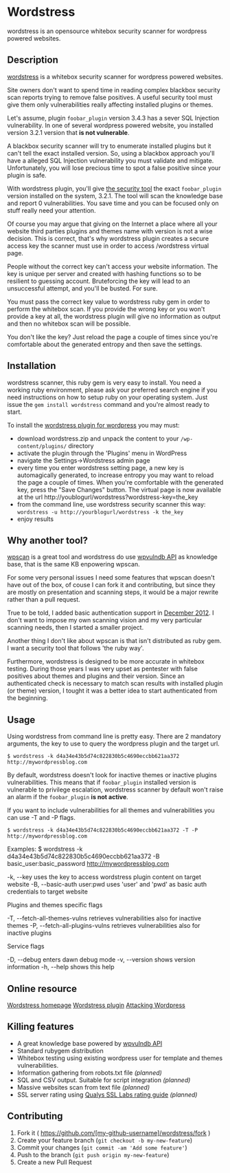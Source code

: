 # Wordstress

wordstress is an opensource whitebox security scanner for wordpress powered
websites.

## Description

[wordstress](https://rubygems.org/gems/wordstress) is a whitebox
security scanner for wordpress powered websites.

Site owners don't want to spend time in reading complex blackbox security scan
reports trying to remove false positives. A useful security tool must give them
only vulnerabilities really affecting installed plugins or themes.

Let's assume, plugin `foobar_plugin` version 3.4.3 has a sever SQL Injection
vulnerability. In one of several wordpress powered website, you installed
version 3.2.1 version that **is not vulnerable**.

A blackbox security scanner will try to enumerate installed plugins but it
can't tell the exact installed version. So, using a blackbox approach you'll
have a alleged SQL Injection vulnerability you must validate and mitigate.
Unfortunately, you will lose precious time to spot a false positive since your
plugin is safe.

With wordstress plugin, you'll give [the security
tool](https://rubygems.org/gems/wordstress) the exact `foobar_plugin` version
installed on the system, 3.2.1. The tool will scan the knowledge base and
report 0 vulnerabilities. You save time and you can be focused only on stuff
really need your attention.

Of course you may argue that giving on the Internet a place where all your
website third parties plugins and themes name with version is not a wise
decision. This is correct, that's why wordstress plugin creates a secure access
key the scanner must use in order to access /wordstress virtual page.

People without the correct key can't access your website information. The key
is unique per server and created with hashing functions so to be resilient to
guessing account. Bruteforcing the key will lead to an unsuccessful attempt,
and you'll be busted. For sure.

You must pass the correct key value to wordstress ruby gem in order to perform
the whitebox scan. If you provide the wrong key or you won't provide a key at
all, the wordstress plugin will give no information as output and then no
whitebox scan will be possible.

You don't like the key? Just reload the page a couple of times since you're
comfortable about the generated entropy and then save the settings.

## Installation

wordstress scanner, this ruby gem is very easy to install.  You need a working
ruby environment, please ask your preferred search engine if you need
instructions on how to setup ruby on your operating system.  Just issue the
`gem install wordstress` command and you're almost ready to start.

To install the [wordstress plugin for
wordpress](https://wordpress.org/plugins/wordstress/) you may must:

* download wordstress.zip and unpack the content to your `/wp-content/plugins/` directory
* activate the plugin through the 'Plugins' menu in WordPress
* navigate the Settings->Wordstress admin page
* every time you enter wordstress setting page, a new key is automagically
  generated, to increase entropy you may want to reload the page a couple of
  times. When you're comfortable with the generated key, press the "Save Changes"
  button.
  The virtual page is now available at the url http://youblogurl/wordstress?wordstress-key=the_key
* from the command line, use wordstress security scanner this way: `wordstress -u http://yourblogurl/wordstress -k the_key`
* enjoy results

## Why another tool?

[wpscan](https://github.com/wpscanteam/wpscan) is a great tool and wordstress
do use [wpvulndb API](https://wpvulndb.com/api) as knowledge base, that is the
same KB enpowering wpscan.

For some very personal issues I need some features that wpscan doesn't have out
of the box, of couse I can fork it and contributing, but since they are mostly
on presentation and scanning steps, it would be a major rewrite rather than a
pull request.

True to be told, I added basic authentication support in [December
2012](https://github.com/wpscanteam/wpscan/pull/45). I don't want to impose my
own scanning vision and my very particular scanning needs, then I started a
smaller project.

Another thing I don't like about wpscan is that isn't distributed as ruby gem.
I want a security tool that follows 'the ruby way'.

Furthermore, wordstress is designed to be more accurate in whitebox testing.
During those years I was very upset as pentester with false positives about
themes and plugins and their version. Since an authenticated check is necessary
to match scan results with installed plugin (or theme) version, I tought it was
a better idea to start authenticated from the beginning.

## Usage

Using wordstress from command line is pretty easy. There are 2 mandatory
arguments, the key to use to query the wordpress plugin and the target url.

`$ wordstress -k d4a34e43b5d74c822830b5c4690eccbb621aa372 http://mywordpressblog.com`

By default, wordstress doesn't look for inactive themes or inactive plugins
vulnerabilities. This means that if `foobar_plugin` installed version is
vulnerable to privilege escalation, wordstress scanner by default won't raise
an alarm if the `foobar_plugin` **is not active**.

If you want to include vulnerabilities for all themes and vulnerabilities you
can use -T and -P flags.

`$ wordstress -k d4a34e43b5d74c822830b5c4690eccbb621aa372 -T -P http://mywordpressblog.com`

Examples:
$ wordstress -k d4a34e43b5d74c822830b5c4690eccbb621aa372 -B basic_user:basic_password http://mywordpressblog.com

-k, --key                            uses the key to access wordstress plugin content on target website
-B, --basic-auth user:pwd            uses 'user' and 'pwd' as basic auth credentials to target website

Plugins and themes specific flags

-T, --fetch-all-themes-vulns         retrieves vulnerabilities also for inactive themes
-P, --fetch-all-plugins-vulns        retrieves vulnerabilities also for inactive plugins

Service flags

-D, --debug                          enters dawn debug mode
-v, --version                        shows version information
-h, --help                           shows this help

## Online resource

[Wordstress homepage](http://wordstress.org)
[Wordstress plugin](http://wordpress.org/plugins/wordstress/)
[Attacking Wordpress](http://hackertarget.com/attacking-wordpress/)


## Killing features

* A great knowledge base powered by [wpvulndb API](https://wpvulndb.com)
* Standard rubygem distribution
* Whitebox testing using existing wordpress user for template and themes vulnerabilities.
* Information gathering from robots.txt file _(planned)_
* SQL and CSV output. Suitable for script integration _(planned)_
* Massive websites scan from text file _(planned)_
* SSL server rating using [Qualys SSL Labs rating guide](https://www.ssllabs.com/projects/rating-guide/) _(planned)_

## Contributing

1. Fork it ( https://github.com/[my-github-username]/wordstress/fork )
2. Create your feature branch (`git checkout -b my-new-feature`)
  3. Commit your changes (`git commit -am 'Add some feature'`)
4. Push to the branch (`git push origin my-new-feature`)
  5. Create a new Pull Request
